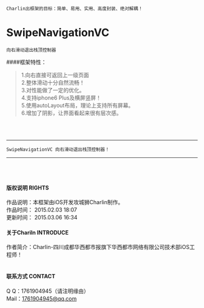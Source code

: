 
    Charlin出框架的目标：简单、易用、实用、高度封装、绝对解耦！

# SwipeNavigationVC
    向右滑动退出栈顶控制器



####框架特性：<br />
>1.向右直接可返回上一级页面<br />
>2.整体滑动十分自然流畅！<br />
>3.对性能做了一定的优化。<br />
>4.支持iphone6 Plus及横屏竖屏！<br />
>5.使用autoLayout布局，理论上支持所有屏幕。<br />
>6.增加了阴影，让界面看起来很有层次感。<br />

<br /><br />


-----
    SwipeNavigationVC 向右滑动退出栈顶控制器！
-----

<br /><br />




#### 版权说明 RIGHTS <br />
作品说明：本框架由iOS开发攻城狮Charlin制作。<br />
作品时间： 2015.02.03 18:07<br />
更新时间： 2015.03.06 16:34<br />

#### 关于Chariln INTRODUCE <br />
作者简介：Charlin-四川成都华西都市报旗下华西都市网络有限公司技术部iOS工程师！<br /><br />


#### 联系方式 CONTACT <br />
Q    Q：1761904945（请注明缘由）<br />
Mail：1761904945@qq.com<br />
